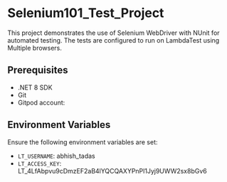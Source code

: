 # Selenium101_Test_Project

This project demonstrates the use of Selenium WebDriver with NUnit for automated testing. The tests are configured to run on LambdaTest using Multiple browsers.

## Prerequisites

- .NET 8 SDK
- Git
- Gitpod account: 

## Environment Variables

Ensure the following environment variables are set:

- `LT_USERNAME`: abhish_tadas
- `LT_ACCESS_KEY`: LT_4LfAbpvu9cDmzEF2aB4lYQCQAXYPnPl1Jyj9UWW2sx8bGv6